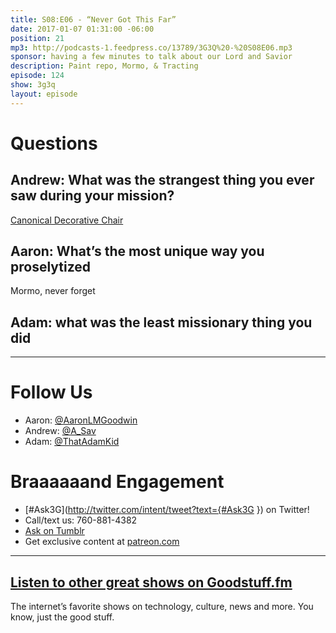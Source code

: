 ```yaml
---
title: S08:E06 - “Never Got This Far”
date: 2017-01-07 01:31:00 -06:00
position: 21
mp3: http://podcasts-1.feedpress.co/13789/3G3Q%20-%20S08E06.mp3
sponsor: having a few minutes to talk about our Lord and Savior
description: Paint repo, Mormo, & Tracting
episode: 124
show: 3g3q
layout: episode
---
```


# Questions

## Andrew: What was the strangest thing you ever saw during your mission?

[Canonical Decorative Chair](http://l.gdwn.co/15u8e.jpg)

## Aaron: What’s the most unique way you proselytized
Mormo, never forget

## Adam: what was the least missionary thing you did

***

# Follow Us
* Aaron: [@AaronLMGoodwin](http://twitter.com/aaronlmgoodwin)
* Andrew: [@A_Sav](http://twitter.com/a_sav)
* Adam: [@ThatAdamKid](http://twitter.com/thatadamkid)

# Braaaaaand Engagement
* [#Ask3G](http://twitter.com/intent/tweet?text={#Ask3G }) on Twitter!
* Call/text us: 760-881-4382
* [Ask on Tumblr](http://3g3q.co/ask)
* Get exclusive content at [patreon.com](http://www.patreon.com/3g3q)

***

## [Listen to other great shows on Goodstuff.fm](http://goodstuff.fm/)
The internet’s favorite shows on technology, culture, news and more. You know, just the good stuff.
